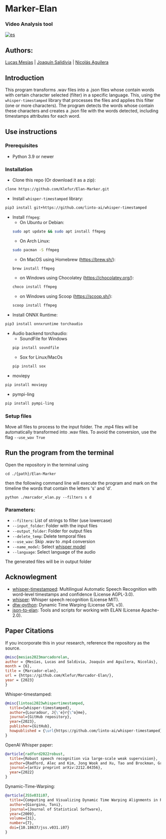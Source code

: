 # Marker-Elan
### Video Analysis tool
[![es](https://img.shields.io/badge/lang-es-yellow.svg)](https://github.com/Klefur/Marcador-Elan/blob/main/README.es.md)

## Authors: 
[Lucas Mesías](https://github.com/Skyrdow) | [Joaquín Salidivia](https://github.com/Klefur) | [Nicolás Aguilera](https://github.com/Don-Uldaricio)

## Introduction
This program transforms .wav files into a .json files whose contain words with certain character selected (filter) in a specific language.
This, using the ``whisper-timestamped`` library that processes the files and applies this filter (one or more characters). The program
detects the words whose contain these characters and creates a .json file with the words detected, including timestamps attributes for each word.

## Use instructions
### Prerequisites
* Python 3.9 or newer

### Installation
* Clone this repo (Or download it as a zip):
```bash
clone https://github.com/Klefur/Elan-Marker.git
```
* Install ``whisper-timestamped`` library:
```bash
pip3 install git+https://github.com/linto-ai/whisper-timestamped
```
* Install ``ffmpeg``:
    * On Ubuntu or Debian:
    ```bash
    sudo apt update && sudo apt install ffmpeg
    ```
    * On Arch Linux:
    ```bash
    sudo pacman -S ffmpeg
    ```
    * On MacOS using Homebrew (https://brew.sh/):
    ```bash
    brew install ffmpeg
    ```
    * on Windows using Chocolatey (https://chocolatey.org/):
    ```bash
    choco install ffmpeg
    ```
    * on Windows using Scoop (https://scoop.sh/):
    ```bash
    scoop install ffmpeg
    ```
* Install ONNX Runtime:
```bash
pip3 install onnxruntime torchaudio
```
* Audio backend torchaudio:
    * SoundFile for Windows 
    ```bash
    pip install soundfile
    ```
    * Sox for Linux/MacOs
    ```bash
    pip install sox
    ```
* moviepy 
```bash
pip install moviepy
```

* pympi-ling
```bash
pip install pympi-ling
```

### Setup files
Move all files to process to the input folder. 
The .mp4 files will be automatically transformed into .wav files. To avoid the conversion, use the flag ``--use_wav True``

## Run the program from the terminal
Open the repository in the terminal using
```
cd ./{path}/Elan-Marker
```
then the following command line will execute the program and mark on the timeline the words that contain the letters 's' and 'd'.
```
python ./marcador_elan.py --filters s d
```
### Parameters:
* ``--filters``: List of strings to filter (use lowercase)
* ``--input_folder``: Folder with the input files
* ``--output_folder``: Folder for output files
* ``--delete_temp``: Delete temporal files
* ``--use_wav``: Skip .wav to .mp4 conversion
* ``--name_model``: Select [whisper model](https://github.com/openai/whisper/tree/main#available-models-and-languages)
* ``--language``: Select language of the audio

The generated files will be in output folder

## Acknowlegment
* [whisper-timestamped](https://github.com/linto-ai/whisper-timestamped): Multilingual Automatic Speech Recognition with word-level timestamps and confidence (License AGPL-3.0).
* [whisper](https://github.com/openai/whisper): Whisper speech recognition (License MIT).
* [dtw-python](https://pypi.org/project/dtw-python): Dynamic Time Warping (License GPL v3).
* [json-to-elan](https://github.com/CoEDL/elan-helpers): Tools and scripts for working with ELAN (License Apache-2.0).

## Paper Citations
If you incorporate this in your research, reference the repository as the source.

```bibtex
@misc{mesias2023marcadorelan,
author = {Mesías, Lucas and Saldivia, Joaquín and Aguilera, Nicolás},
month = {6},
title = {Marcador-elan},
url = {https://github.com/Klefur/Marcador-Elan/},
year = {2023}
}
```

Whisper-timestamped:

```bibtex
@misc{lintoai2023whispertimestamped,
  title={whisper-timestamped},
  author={Louradour, J{\'e}r{\^o}me},
  journal={GitHub repository},
  year={2023},
  publisher={GitHub},
  howpublished = {\url{https://github.com/linto-ai/whisper-timestamped}}
}
```

OpenAI Whisper paper:

```bibtex
@article{radford2022robust,
  title={Robust speech recognition via large-scale weak supervision},
  author={Radford, Alec and Kim, Jong Wook and Xu, Tao and Brockman, Greg and McLeavey, Christine and Sutskever, Ilya},
  journal={arXiv preprint arXiv:2212.04356},
  year={2022}
}
```

Dynamic-Time-Warping:

```bibtex
@article{JSSv031i07,
  title={Computing and Visualizing Dynamic Time Warping Alignments in R: The dtw Package},
  author={Giorgino, Toni},
  journal={Journal of Statistical Software},
  year={2009},
  volume={31},
  number={7},
  doi={10.18637/jss.v031.i07}
}
```

